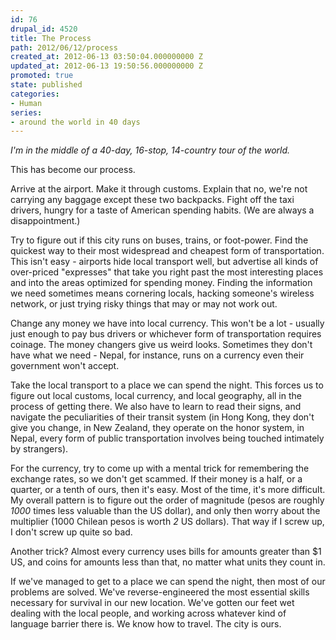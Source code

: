 ```yaml
---
id: 76
drupal_id: 4520
title: The Process
path: 2012/06/12/process
created_at: 2012-06-13 03:50:04.000000000 Z
updated_at: 2012-06-13 19:50:56.000000000 Z
promoted: true
state: published
categories:
- Human
series:
- around the world in 40 days
---
```

*I'm in the middle of a 40-day, 16-stop, 14-country tour of the world.*

This has become our process. 

Arrive at the airport. Make it through customs. Explain that no, we're not carrying any baggage except these two backpacks. Fight off the taxi drivers, hungry for a taste of American spending habits. (We are always a disappointment.) 

Try to figure out if this city runs on buses, trains, or foot-power. Find the quickest way to their most widespread and cheapest form of transportation. This isn't easy - airports hide local transport well, but advertise all kinds of over-priced "expresses" that take you right past the most interesting places and into the areas optimized for spending money. Finding the information we need sometimes means cornering locals, hacking someone's wireless network, or just trying risky things that may or may not work out.  

Change any money we have into local currency. This won't be a lot - usually just enough to pay bus drivers or whichever form of transportation requires coinage. The money changers give us weird looks. Sometimes they don't have what we need - Nepal, for instance, runs on a currency even their government won't accept. 

Take the local transport to a place we can spend the night. This forces us to figure out local customs, local currency, and local geography, all in the process of getting there. We also have to learn to read their signs, and navigate the peculiarities of their transit system (in Hong Kong, they don't give you change, in New Zealand, they operate on the honor system, in Nepal, every form of public transportation involves being touched intimately by strangers).

For the currency, try to come up with a mental trick for remembering the exchange rates, so we don't get scammed. If their money is a half, or a quarter, or a tenth of ours, then it's easy. Most of the time, it's more difficult. My overall pattern is to figure out the order of magnitude (pesos are roughly *1000* times less valuable than the US dollar), and only then worry about the multiplier (1000 Chilean pesos is worth *2* US dollars). That way if I screw up, I don't screw up quite so bad. 

Another trick? Almost every currency uses bills for amounts greater than $1 US, and coins for amounts less than that, no matter what units they count in. 

If we've managed to get to a place we can spend the night, then most of our problems are solved. We've reverse-engineered the most essential skills necessary for survival in our new location. We've gotten our feet wet dealing with the local people, and working across whatever kind of language barrier there is. We know how to travel. The city is ours. 
